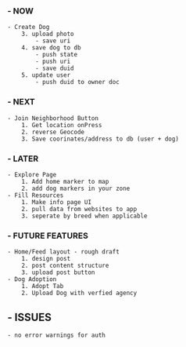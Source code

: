 ### - NOW
    - Create Dog
        3. upload photo 
            - save uri
        4. save dog to db
            - push state
            - push uri
            - save duid  
        5. update user
            - push duid to owner doc

### - NEXT
    - Join Neighborhood Button
        1. Get location onPress
        2. reverse Geocode
        3. Save coorinates/address to db (user + dog)

### - LATER
    - Explore Page
        1. Add home marker to map
        2. add dog markers in your zone
    - Fill Resources 
        1. Make info page UI
        2. pull data from websites to app 
        3. seperate by breed when applicable 

### - FUTURE FEATURES
    - Home/Feed layout - rough draft
        1. design post 
        2. post content structure 
        3. upload post button
    - Dog Adoption
        1. Adopt Tab
        2. Upload Dog with verfied agency

## - ISSUES
    - no error warnings for auth
